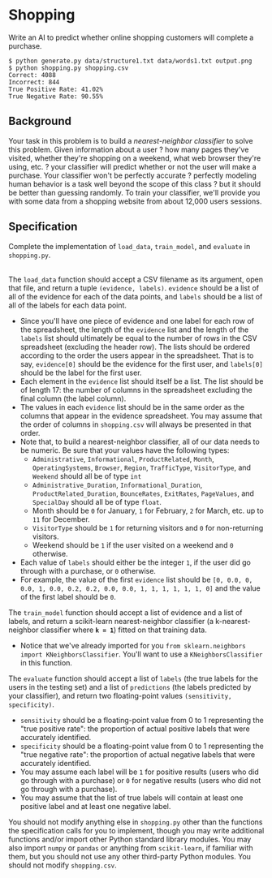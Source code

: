 # Shopping

Write an AI to predict whether online shopping customers will complete a purchase.

```
$ python generate.py data/structure1.txt data/words1.txt output.png
$ python shopping.py shopping.csv
Correct: 4088
Incorrect: 844
True Positive Rate: 41.02%
True Negative Rate: 90.55%
```

## Background
Your task in this problem is to build a *nearest-neighbor classifier* to solve this problem. Given information about a user ? how many pages they've visited, whether they're shopping on a weekend, what web browser they're using, etc. ? your classifier will predict whether or not the user will make a purchase. Your classifier won't be perfectly accurate ? perfectly modeling human behavior is a task well beyond the scope of this class ? but it should be better than guessing randomly. To train your classifier, we'll provide you with some data from a shopping website from about 12,000 users sessions.

## Specification
Complete the implementation of ```load_data```, ```train_model```, and ```evaluate``` in ```shopping.py```.
<br><br>

The ```load_data``` function should accept a CSV filename as its argument, open that file, and return a tuple ```(evidence, labels)```. ```evidence``` should be a list of all of the evidence for each of the data points, and ```labels``` should be a list of all of the labels for each data point.

- Since you'll have one piece of evidence and one label for each row of the spreadsheet, the length of the ```evidence``` list and the length of the ``labels`` list should ultimately be equal to the number of rows in the CSV spreadsheet (excluding the header row). The lists should be ordered according to the order the users appear in the spreadsheet. That is to say, ```evidence[0]``` should be the evidence for the first user, and ```labels[0]``` should be the label for the first user.
- Each element in the ```evidence``` list should itself be a list. The list should be of length 17: the number of columns in the spreadsheet excluding the final column (the label column).
- The values in each ```evidence``` list should be in the same order as the columns that appear in the evidence spreadsheet. You may assume that the order of columns in ```shopping.csv``` will always be presented in that order.
- Note that, to build a nearest-neighbor classifier, all of our data needs to be numeric. Be sure that your values have the following types:
    - ```Administrative```, ```Informational```, ```ProductRelated```, ```Month```, ```OperatingSystems```, ```Browser```, ```Region```, ```TrafficType```, ```VisitorType```, and ```Weekend``` should all be of type ```int```
    - ```Administrative_Duration```, ```Informational_Duration```, ```ProductRelated_Duration```, ```BounceRates```, ```ExitRates```, ```PageValues```, and ```SpecialDay``` should all be of type ```float```.
    - Month should be ```0``` for January, ```1``` for February, ```2``` for March, etc. up to ```11``` for December.
    - ```VisitorType``` should be ```1``` for returning visitors and ```0``` for non-returning visitors.
    - Weekend should be ```1``` if the user visited on a weekend and ```0``` otherwise.
- Each value of ```labels``` should either be the integer ```1```, if the user did go through with a purchase, or ```0``` otherwise.
- For example, the value of the first ```evidence``` list should be ```[0, 0.0, 0, 0.0, 1, 0.0, 0.2, 0.2, 0.0, 0.0, 1, 1, 1, 1, 1, 1, 0]``` and the value of the first label should be ```0```.


The ```train_model``` function should accept a list of evidence and a list of labels, and return a scikit-learn nearest-neighbor classifier (a k-nearest-neighbor classifier where **```k = 1```**) fitted on that training data.

- Notice that we've already imported for you ```from sklearn.neighbors import KNeighborsClassifier```. You'll want to use a ```KNeighborsClassifier``` in this function.

The ```evaluate``` function should accept a list of ```labels``` (the true labels for the users in the testing set) and a list of ```predictions``` (the labels predicted by your classifier), and return two floating-point values ```(sensitivity, specificity)```.

- ```sensitivity``` should be a floating-point value from 0 to 1 representing the "true positive rate": the proportion of actual positive labels that were accurately identified.
- ```specificity``` should be a floating-point value from 0 to 1 representing the "true negative rate": the proportion of actual negative labels that were accurately identified.
- You may assume each label will be ```1``` for positive results (users who did go through with a purchase) or ```0``` for negative results (users who did not go through with a purchase).
- You may assume that the list of true labels will contain at least one positive label and at least one negative label.

You should not modify anything else in ```shopping.py``` other than the functions the specification calls for you to implement, though you may write additional functions and/or import other Python standard library modules. You may also import ```numpy``` or ```pandas``` or anything from ```scikit-learn```, if familiar with them, but you should not use any other third-party Python modules. You should not modify ```shopping.csv```.